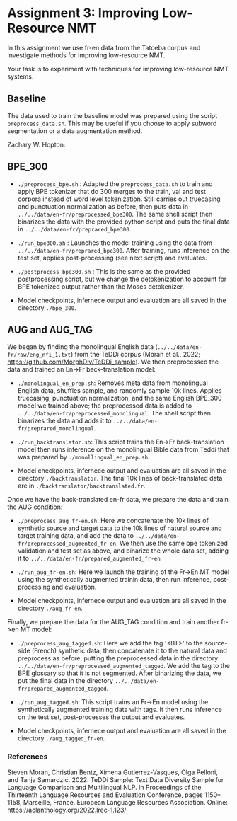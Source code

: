 # Assignment 3: Improving Low-Resource NMT

In this assignment we use fr-en data from the Tatoeba
corpus and investigate methods for improving low-resource NMT.

Your task is to experiment with techniques for improving
low-resource NMT systems.

## Baseline

The data used to train the baseline model was prepared using
the script `preprocess_data.sh`.
This may be useful if you choose to apply subword
segmentation or a data augmentation method.

Zachary W. Hopton:

## BPE_300

- `./preprocess_bpe.sh` : Adapted the `preprocess_data.sh` to train and apply BPE tokenizer that do 300 merges to the train, val and test corpora instead of word level tokenization. Still carries out truecasing and punctuation normalization as before, then puts data in `../../data/en-fr/preprocessed_bpe300`. The same shell script then binarizes the data with the provided python script and puts the final data in `../../data/en-fr/preprared_bpe300`.

- `./run_bpe300.sh` :  Launches the model training using the data from `../../data/en-fr/preprared_bpe300`. After training, runs inference on the test set, applies post-processing (see next script) and evaluates.

- `./postprocess_bpe300.sh` : This is the same as the provided postprocessing script, but we change the detokenization to account for BPE tokenized output rather than the Moses detokenizer. 

- Model checkpoints, infernece output and evaluation are all saved in the directory `./bpe_300`.

## AUG and AUG_TAG

We began by finding the monolingual English data (`../../data/en-fr/raw/eng_nfi_1.txt`) from the TeDDi corpus (Moran et al., 2022; https://github.com/MorphDiv/TeDDi_sample). We then preprocessed the data and trained an En->Fr back-translation model:

- `./monolingual_en_prep.sh`: Removes meta data from monolingual English data, shuffles sample, and randomly sample 10k lines. Applies truecasing, punctuation normalization, and the same English BPE_300 model we trained above; the preprocessed data is added to `../../data/en-fr/preprocessed_monolingual`. The shell script then binarizes the data and adds it to `../../data/en-fr/preprared_monolingual`. 

- `./run_backtranslator.sh`: This script trains the En->Fr back-translation model then runs inference on the monolingual Bible data from Teddi that was prepared by `./monollingual_en_prep.sh`.

-  Model checkpoints, infernece output and evaluation are all saved in the directory `./backtranslator`. The final 10k lines of back-translated data are in `./backtranslator/backtranslated.fr`.

Once we have the back-translated en-fr data, we prepare the data and train the AUG condition:

- `./preprocess_aug_fr-en.sh`: Here we concatenate the 10k lines of synthetic source and target data to the 10k lines of natural source and target training data, and add the data to `../../data/en-fr/preprocessed_augmented_fr-en`. We then use the same bpe tokenized validation and test set as above, and binarize the whole data set, adding it to `../../data/en-fr/prepared_augmented_fr-en`

- `./run_aug_fr-en.sh`: Here we launch the training of the Fr->En MT model using the synthetically augmented trainin data, then run inference, post-processing and evaluation. 

- Model checkpoints, infernece output and evaluation are all saved in the directory `./aug_fr-en`.

Finally, we prepare the data for the AUG_TAG condition and train another fr->en MT model:

- `./preprocess_aug_tagged.sh`: Here we add the tag '&lt;BT&gt;'  to the source-side (French) synthetic data, then concatenate it to the natural data and preprocess as before, putting the preprocessed data in the directory `../../data/en-fr/preprocessed_augmented_tagged`. We add the tag to the BPE glossary so that it is not segmented. After binarizing the data, we put the final data in the directory `../../data/en-fr/prepared_augmented_tagged`.

- `./run_aug_tagged.sh`: This script trains an Fr->En model using the synthetically augmented training data with tags. It then runs inference on the test set, post-processes the output and evaluates. 

- Model checkpoints, infernece output and evaluation are all saved in the directory `./aug_tagged_fr-en`.


### References

Steven Moran, Christian Bentz, Ximena Gutierrez-Vasques, Olga Pelloni, and Tanja Samardzic. 2022. TeDDi Sample: Text Data Diversity Sample for Language Comparison and Multilingual NLP. In Proceedings of the Thirteenth Language Resources and Evaluation Conference, pages 1150–1158, Marseille, France. European Language Resources Association. Online: https://aclanthology.org/2022.lrec-1.123/